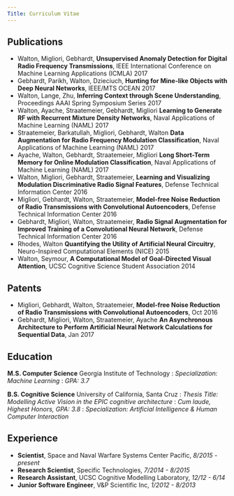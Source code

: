 ```yaml
---
Title: Curriculum Vitae
---
```


Publications
------------

- Walton, Migliori, Gebhardt, __Unsupervised Anomaly Detection for Digital Radio Frequency Transmissions__, IEEE International Conference on Machine Learning Applications (ICMLA) 2017
- Gebhardt, Parikh, Walton, Dzieciuch, __Hunting for Mine-like Objects with Deep Neural Networks__, IEEE/MTS OCEAN 2017
- Walton, Lange, Zhu, __Inferring Context through Scene Understanding__, Proceedings AAAI Spring Symposium Series 2017
- Walton, Ayache, Straatemeier, Gebhardt, Migliori __Learning to Generate RF with Recurrent Mixture Density Networks__, Naval Applications of Machine Learning (NAML) 2017
- Straatemeier, Barkatullah, Migliori, Gebhardt, Walton __Data Augmentation for Radio Frequency Modulation Classification__, Naval Applications of Machine Learning (NAML) 2017
- Ayache, Walton, Gebhardt, Straatemeier, Migliori __Long Short-Term Memory for Online Modulation Classification__, Naval Applications of Machine Learning (NAML) 2017
- Walton, Migliori, Gebhardt, Straatemeier, __Learning and Visualizing Modulation Discriminative Radio Signal Features__, Defense Technical Information Center 2016
- Migliori, Gebhardt, Walton, Straatemeier, __Model-free Noise Reduction of Radio Transmissions with Convolutional Autoencoders__, Defense Technical Information Center 2016
- Gebhardt, Migliori, Walton, Straatemeier, __Radio Signal Augmentation for Improved Training of a Convolutional Neural Network__, Defense Technical Information Center 2016
- Rhodes, Walton __Quantifying the Utility of Artificial Neural Circuitry__, Neuro-Inspired Computational Elements (NICE) 2015
- Walton, Seymour, __A Computational Model of Goal-Directed Visual Attention__, UCSC Cognitive Science Student Association 2014

Patents
-------

- Migliori, Gebhardt, Walton, Straatemeier, __Model-free Noise Reduction of Radio Transmissions with Convolutional Autoencoders__, Oct 2016
- Gebhardt, Migliori, Walton, Straatemeier, Ayache __An Asynchronous Architecture to Perform Artificial Neural Network Calculations for Sequential Data__, Jan 2017

Education
---------

**M.S. Computer Science** Georgia Institute of Technology
:   *Specialization: Machine Learning*
:   *GPA: 3.7*


**B.S. Cognitive Science** University of California, Santa Cruz
:   *Thesis Title: Modelling Active Vision in the EPIC cognitive architecture*
:   *Cum laude, Highest Honors, GPA: 3.8*
:   *Specialization: Artificial Intelligence & Human Computer Interaction*

Experience
----------

- **Scientist**, Space and Naval Warfare Systems Center Pacific, *8/2015 - present*
- **Research Scientist**, Specific Technologies, *7/2014 - 8/2015*
- **Research Assistant**, UCSC Cognitive Modelling Laboratory, *12/12 - 6/14*
- **Junior Software Engineer**, V&P Scientific Inc, *1/2012 - 8/2013*
